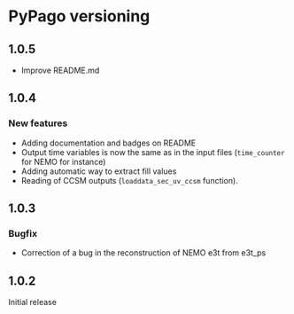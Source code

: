# PyPago versioning

## 1.0.5

- Improve README.md

## 1.0.4

### New features

- Adding documentation and badges on README
- Output time variables is now the same as in the input files (`time_counter` for NEMO for instance)
- Adding automatic way to extract fill values
- Reading of CCSM outputs (`loaddata_sec_uv_ccsm` function).

## 1.0.3

### Bugfix

- Correction of a bug in the reconstruction of NEMO e3t from e3t_ps 

## 1.0.2 

Initial release
